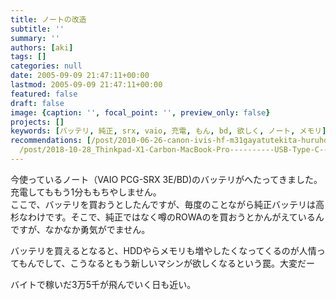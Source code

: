 ```yaml
---
title: ノートの改造
subtitle: ''
summary: ''
authors: [aki]
tags: []
categories: null
date: 2005-09-09 21:47:11+00:00
lastmod: 2005-09-09 21:47:11+00:00
featured: false
draft: false
image: {caption: '', focal_point: '', preview_only: false}
projects: []
keywords: [バッテリ, 純正, srx, vaio, 充電, もん, bd, 欲しく, ノート, メモリ]
recommendations: [/post/2010-06-26-canon-ivis-hf-m31gayatutekita-huruhdle-sii/, /post/2009-10-18-vaio-xnixin-tokimeku/,
  /post/2018-10-28_Thinkpad-X1-Carbon-MacBook-Pro----------USB-Type-C-------f6d8c8e77b36/]
---
```

今使っているノート（VAIO PCG-SRX 3E/BD)のバッテリがへたってきました。  
充電してももう1分ももちやしません。  
ここで、バッテリを買おうとしたんですが、毎度のことながら純正バッテリは高杉なわけです。そこで、純正ではなく噂のROWAのを買おうとかんがえているんですが、なかなか勇気がでません。  
  
バッテリを買えるとなると、HDDやらメモリも増やしたくなってくるのが人情ってもんでして、こうなるともう新しいマシンが欲しくなるという罠。大変だー  
  
バイトで稼いだ3万5千が飛んでいく日も近い。


